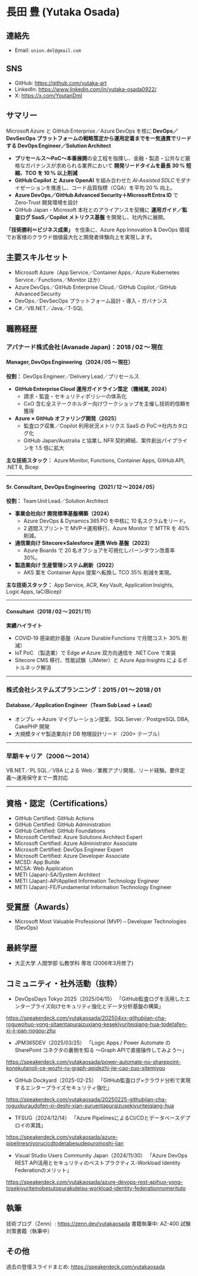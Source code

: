 # 長田 豊 (Yutaka Osada)

## 連絡先
- Email: `union.dml@gmail.com`


## SNS
- GitHub: https://github.com/yutaka-art
- LinkedIn: https://www.linkedin.com/in/yutaka-osada0922/
- X: https://x.com/YoutanDml

## サマリー
Microsoft Azure と GitHub Enterprise／Azure DevOps を核に **DevOps／DevSecOps プラットフォームの戦略策定から運用定着までを一気通貫でリードする DevOps Engineer／Solution Architect**

- **プリセールス〜PoC〜本番展開**の全工程を指揮し、金融・製造・公共など厳格なガバナンスが求められる業界において **開発リードタイムを最長 30 % 短縮、TCO を 10 % 以上削減**
- **GitHub Copilot と Azure OpenAI** を組み合わせた *AI‑Assisted SDLC* モダナイゼーションを推進し、コード品質指標（CQA）を平均 20 % 向上。
- **Azure DevOps／GitHub Advanced Security＋Microsoft Entra ID** で Zero‑Trust 開発環境を設計
- GitHub Japan・Microsoft 本社とのアライアンスを契機に **運用ガイド／監査ログ SaaS／Copilot メトリクス基盤** を開発し、社内外に展開。

**「技術勝利＝ビジネス成果」** を信条に、Azure App Innovation & DevOps 領域でお客様のクラウド価値最大化と開発者体験向上を実現します。

## 主要スキルセット
- Microsoft Azure（App Service／Container Apps／Azure Kubernetes Service／Functions／Monitor ほか）
- Azure DevOps／GitHub Enterprise Cloud／GitHub Copilot／GitHub Advanced Security
- DevOps／DevSecOps プラットフォーム設計・導入・ガバナンス
- C#／VB.NET／Java／T-SQL

## 職務経歴
### アバナード株式会社 (Avanade Japan)：2018 / 02 〜 現在
#### Manager, DevOps Engineering（2024 / 05 〜 現在）
**役割：** DevOps Engineer／Delivery Lead／プリセールス
- **GitHub Enterprise Cloud 運用ガイドライン策定（機械業, 2024）**
  - 請求・監査・セキュリティポリシーの体系化
  - CxO 含む全ステークホルダー向けワークショップを主催し技術的信頼を獲得
- **Azure × GitHub オファリング開発（2025）**
  - 監査ログ収集／Copilot 利用状況メトリクス SaaS の PoC→社内カタログ化
  - GitHub Japan/Australia と協業し NFR 契約締結、案件創出パイプラインを 1.5 倍に拡大

**主な技術スタック：** Azure Monitor, Functions, Container Apps, GitHub API, .NET 8, Bicep

---

#### Sr. Consultant, DevOps Engineering（2021 / 12 〜 2024 / 05）
**役割：** Team Unit Lead／Solution Architect
- **事業会社向け 開発標準基盤構築（2024）**
  - Azure DevOps & Dynamics 365 PO を中核に 10 名スクラムをリード。
  - 2 週間スプリントで MVP→運用移行、Azure Monitor で MTTR を 40% 削減。
- **通信業向け Sitecore×Salesforce 連携 Web 基盤（2023）**
  - Azure Boards で 20 名オフショアを可視化しバーンダウン改善率 30%。
- **製造業向け 生産管理システム刷新（2022）**
  - AKS 案を Container Apps 提案へ転換し TCO 35% 削減を実現。

**主な技術スタック：** App Service, ACR, Key Vault, Application Insights, Logic Apps, IaC(Bicep)

---

#### Consultant（2018 / 02 〜 2021 / 11）  
**実績ハイライト**  
- COVID‑19 感染統計基盤（Azure Durable Functions で月間コスト 30% 削減）
- IoT PoC （製造業）で Edge ⇄ Azure 双方向通信を .NET Core で実装
- Sitecore CMS 移行、性能試験（JMeter）と Azure App Insights によるボトルネック解消

---

### 株式会社システムズプランニング：2015 / 01 〜 2018 / 01  
#### Database／Application Engineer（Team Sub Lead → Lead）
- オンプレ → Azure マイグレーション提案、SQL Server／PostgreSQL DBA, CakePHP 開発
- 大規模タイヤ製造業向け DB 物理設計リード（200+ テーブル）

---

### 早期キャリア（2006 〜 2014）  
VB.NET／PL SQL／VBA による Web／業務アプリ開発、リード経験。要件定義〜運用保守まで一貫対応

---

## 資格・認定（Certifications）
- GitHub Certified: GitHub Actions
- GitHub Certified: GitHub Administration
- GitHub Certified: GitHub Foundations
- Microsoft Certified: Azure Solutions Architect Expert
- Microsoft Certified: Azure Administrator Associate
- Microsoft Certified: DevOps Engineer Expert
- Microsoft Certified: Azure Developer Associate
- MCSD: App Builde
- MCSA: Web Application
- METI (Japan)-SA/System Architect
- METI (Japan)-AP/Applied Information Technology Engineer
- METI (Japan)-FE/Fundamental Information Technology Engineer

## 受賞歴（Awards）
- Microsoft Most Valuable Professional (MVP) – Developer Technologies (DevOps)

## 最終学歴
- 大正大学 人間学部 仏教学科 専攻 (2006年3月修了)

## コミュニティ・社外活動（抜粋）
- DevOpsDays Tokyo 2025（2025/04/15）
「GitHub監査ログを活用したエンタープライズ向けセキュリティ強化とデータ分析基盤の構築」

https://speakerdeck.com/yutakaosada/202504xx-githubjian-cha-roguwohuo-yong-sitaentapuraizuxiang-kesekiyuriteiqiang-hua-todetafen-xi-ji-pan-nogou-zhu

- JPM365DEV（2025/03/25）
「Logic Apps / Power Automate の SharePoint コネクタの裏側を知る 〜Graph APIで直接操作してみよう〜」

https://speakerdeck.com/yutakaosada/power-automate-no-sharepoint-konekutanoli-ce-wozhi-ru-graph-apidezhi-jie-cao-zuo-sitemiyou

- GitHub Dockyard（2025-02-25）
「GitHub監査ログ×クラウド分析で実現するエンタープライズセキュリティ強化」

https://speakerdeck.com/yutakaosada/20250225-githubjian-cha-roguxkuraudofen-xi-deshi-xian-suruentapuraizusekiyuriteiqiang-hua

- TFSUG（2024/12/14）
「Azure PipelinesによるCI/CDとデータベースデプロイの実践」

https://speakerdeck.com/yutakaosada/azure-pipelinesniyorucicdtodetabesudepuroinoshi-jian

- Visual Studio Users Community Japan（2024/11/30）
「Azure DevOps REST API活用とセキュリティのベストプラクティス-Workload Identity Federationのメリット」

https://speakerdeck.com/yutakaosada/azure-devops-rest-apihuo-yong-tosekiyuriteinobesutopurakuteisu-workload-identity-federationnomerituto

## 執筆
技術ブログ（Zenn）: https://zenn.dev/yutakaosada
書籍執筆中: AZ-400 試験対策書籍（執筆中）

## その他
過去の登壇スライドまとめ: https://speakerdeck.com/yutakaosada
